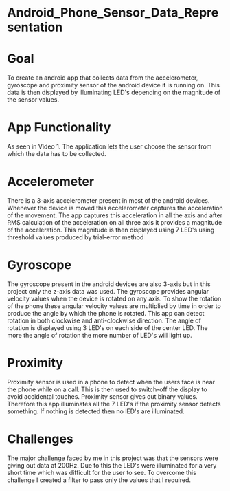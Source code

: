 # Android_Phone_Sensor_Data_Representation
# Goal
To create an android app that collects data from the accelerometer, gyroscope and proximity sensor of the android device it is running on. This data is then displayed by illuminating LED's depending on the magnitude of the sensor values.

# App Functionality
As seen in Video 1. The application lets the user choose the sensor from which the data has to be collected.

# Accelerometer
There is a 3-axis accelerometer present in most of the android devices. Whenever the device is moved this accelerometer captures the acceleration of the movement. The app captures this acceleration in all the axis and after RMS calculation of the acceleration on all three axis it provides a magnitude of the acceleration. This magnitude is then displayed using 7 LED's using threshold values produced by trial-error method

# Gyroscope
The gyroscope present in the android devices are also 3-axis but in this project only the z-axis data was used. The gyroscope provides angular velocity values when the device is rotated on any axis. To show the rotation of the phone these angular velocity values are multiplied by time in order to produce the angle by which the phone is rotated. This app can detect rotation in both clockwise and anti-clockwise direction. The angle of rotation is displayed using 3 LED's on each side of the center LED. The more the angle of rotation the more number of LED's will light up.

# Proximity
Proximity sensor is used in a phone to detect when the users face is near the phone while on a call. This is then used to switch-off the display to avoid accidental touches. Proximity sensor gives out binary values. Therefore this app illuminates all the 7 LED's if the proximity sensor detects something. If nothing is detected then no lED's are illuminated.

# Challenges
The major challenge faced by me in this project was that the sensors were giving out data at 200Hz. Due to this the LED's were illuminated for a very short time which was difficult for the user to see. To overcome this challenge I created a filter to pass only the values that I required.
